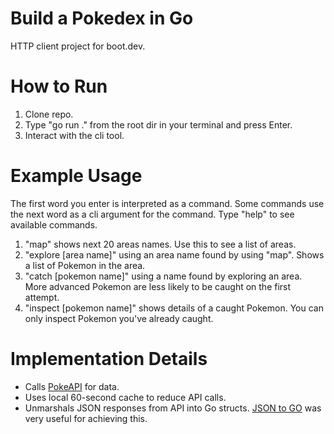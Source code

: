 # Build a Pokedex in Go

HTTP client project for boot.dev.

# How to Run

1. Clone repo.
2. Type "go run ." from the root dir in your terminal and press Enter.
3. Interact with the cli tool.

# Example Usage

The first word you enter is interpreted as a command.
Some commands use the next word as a cli argument for the command.
Type "help" to see available commands.

1. "map" shows next 20 areas names. Use this to see a list of areas.
2. "explore \[area name\]" using an area name found by using "map". Shows a list of Pokemon in the area.
3. "catch \[pokemon name\]" using a name found by exploring an area. More advanced Pokemon are less likely to be caught on the first attempt.
4. "inspect \[pokemon name\]" shows details of a caught Pokemon. You can only inspect Pokemon you've already caught.

# Implementation Details

- Calls [PokeAPI](https://pokeapi.co/docs/v2) for data.
- Uses local 60-second cache to reduce API calls.
- Unmarshals JSON responses from API into Go structs. [JSON to GO](https://transform.tools/json-to-go) was very useful for achieving this.
